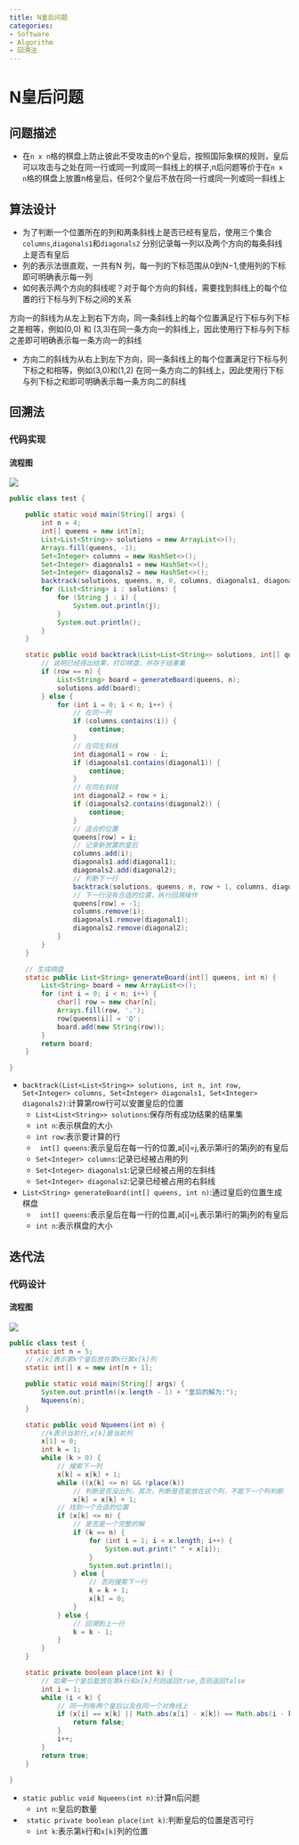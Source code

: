 ```yaml
---
title: N皇后问题
categories:
- Software
- Algorithm
- 回溯法
---
```

# N皇后问题

## 问题描述

- 在`n x n`格的棋盘上防止彼此不受攻击的n个皇后，按照国际象棋的规则，皇后可以攻击与之处在同一行或同一列或同一斜线上的棋子,n后问题等价于在`n x n`格的棋盘上放置n格皇后，任何2个皇后不放在同一行或同一列或同一斜线上

## 算法设计

- 为了判断一个位置所在的列和两条斜线上是否已经有皇后，使用三个集合`columns`,`diagonals1`和`diagonals2` 分别记录每一列以及两个方向的每条斜线上是否有皇后
- 列的表示法很直观，一共有N 列，每一列的下标范围从0到N−1,使用列的下标即可明确表示每一列
- 如何表示两个方向的斜线呢？对于每个方向的斜线，需要找到斜线上的每个位置的行下标与列下标之间的关系

方向一的斜线为从左上到右下方向，同一条斜线上的每个位置满足行下标与列下标之差相等，例如(0,0) 和 (3,3)在同一条方向一的斜线上，因此使用行下标与列下标之差即可明确表示每一条方向一的斜线
- 方向二的斜线为从右上到左下方向，同一条斜线上的每个位置满足行下标与列下标之和相等，例如(3,0)和(1,2) 在同一条方向二的斜线上，因此使用行下标与列下标之和即可明确表示每一条方向二的斜线

## 回溯法

### 代码实现

#### 流程图

![](https://raw.githubusercontent.com/LuShan123888/Files/main/Pictures/2020-12-21-Flowchart-8545082.png)

```java
public class test {

    public static void main(String[] args) {
        int n = 4;
        int[] queens = new int[n];
        List<List<String>> solutions = new ArrayList<>();
        Arrays.fill(queens, -1);
        Set<Integer> columns = new HashSet<>();
        Set<Integer> diagonals1 = new HashSet<>();
        Set<Integer> diagonals2 = new HashSet<>();
        backtrack(solutions, queens, n, 0, columns, diagonals1, diagonals2);
        for (List<String> i : solutions) {
            for (String j : i) {
                System.out.println(j);
            }
            System.out.println();
        }
    }

    static public void backtrack(List<List<String>> solutions, int[] queens, int n, int row, Set<Integer> columns, Set<Integer> diagonals1, Set<Integer> diagonals2) {
        // 说明已经得出结果，打印棋盘，并存于结果集
        if (row == n) {
            List<String> board = generateBoard(queens, n);
            solutions.add(board);
        } else {
            for (int i = 0; i < n; i++) {
                // 在同一列
                if (columns.contains(i)) {
                    continue;
                }
                // 在同左斜线
                int diagonal1 = row - i;
                if (diagonals1.contains(diagonal1)) {
                    continue;
                }
                // 在同右斜线
                int diagonal2 = row + i;
                if (diagonals2.contains(diagonal2)) {
                    continue;
                }
                // 适合的位置
                queens[row] = i;
                // 记录新放置的皇后
                columns.add(i);
                diagonals1.add(diagonal1);
                diagonals2.add(diagonal2);
                // 判断下一行
                backtrack(solutions, queens, n, row + 1, columns, diagonals1, diagonals2);
                // 下一行没有合适的位置，执行回溯操作
                queens[row] = -1;
                columns.remove(i);
                diagonals1.remove(diagonal1);
                diagonals2.remove(diagonal2);
            }
        }
    }

    // 生成棋盘
    static public List<String> generateBoard(int[] queens, int n) {
        List<String> board = new ArrayList<>();
        for (int i = 0; i < n; i++) {
            char[] row = new char[n];
            Arrays.fill(row, '.');
            row[queens[i]] = 'Q';
            board.add(new String(row));
        }
        return board;
    }

}
```

- `backtrack(List<List<String>> solutions, int n, int row, Set<Integer> columns, Set<Integer> diagonals1, Set<Integer> diagonals2)`:计算第row行可以安置皇后的位置
    - `List<List<String>> solutions`:保存所有成功结果的结果集
    - `int n`:表示棋盘的大小
    - `int row`:表示要计算的行
    - ` int[] queens`:表示皇后在每一行的位置,a[i]=j,表示第i行的第j列的有皇后
    - `Set<Integer> columns`:记录已经被占用的列
    - `Set<Integer> diagonals1`:记录已经被占用的左斜线
    - `Set<Integer> diagonals2`:记录已经被占用的右斜线
- `List<String> generateBoard(int[] queens, int n)`:通过皇后的位置生成棋盘
    - ` int[] queens`:表示皇后在每一行的位置,a[i]=j,表示第i行的第j列的有皇后
    - `int n`:表示棋盘的大小

## 迭代法

### 代码设计

#### 流程图

![](https://raw.githubusercontent.com/LuShan123888/Files/main/Pictures/2020-12-21-Flowchart%2520(1).png)

```java
public class test {
    static int n = 5;
    // x[k]表示第k个皇后放在第k行第x[k]列
    static int[] x = new int[n + 1];

    public static void main(String[] args) {
        System.out.println((x.length - 1) + "皇后的解为:");
        Nqueens(n);
    }

    static public void Nqueens(int n) {
        //k表示当前行,x[k]是当前列
        x[1] = 0;
        int k = 1;
        while (k > 0) {
            // 搜索下一列
            x[k] = x[k] + 1;
            while ((x[k] <= n) && !place(k))
                // 判断是否没出列，其次，判断是否能放在这个列，不能下一个列判断
                x[k] = x[k] + 1;
            // 找到一个合适的位置
            if (x[k] <= n) {
                // 是否是一个完整的解
                if (k == n) {
                    for (int i = 1; i < x.length; i++) {
                        System.out.print(" " + x[i]);
                    }
                    System.out.println();
                } else {
                    // 否则搜索下一行
                    k = k + 1;
                    x[k] = 0;
                }
            } else {
                // 回溯到上一行
                k = k - 1;
            }
        }
    }

    static private boolean place(int k) {
        // 如果一个皇后能放在第k行和x[k]列则返回true,否则返回false
        int i = 1;
        while (i < k) {
            // 同一列有两个皇后以及在同一个对角线上
            if (x[i] == x[k] || Math.abs(x[i] - x[k]) == Math.abs(i - k)) {
                return false;
            }
            i++;
        }
        return true;
    }

}
```

- `static public void Nqueens(int n)`:计算n后问题
    - `int n`:皇后的数量
- ` static private boolean place(int k)`:判断皇后的位置是否可行
    - `int k`:表示第`k`行和`x[k]`列的位置